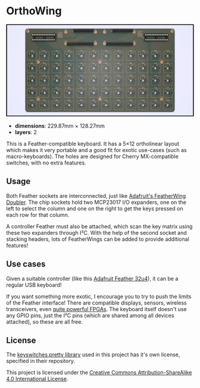 OrthoWing
=========

![Render](images/orthowing.png "Render")

- **dimensions**: 229.87mm × 128.27mm
- **layers**: 2

This is a Feather-compatible keyboard. It has a 5×12 ortholinear layout which
makes it very portable and a good fit for exotic use-cases (such as
macro-keyboards). The holes are designed for Cherry MX-compatible switches,
with no extra features.

Usage
-----

Both Feather sockets are interconnected, just like [Adafruit's FeatherWing
Doubler](https://www.adafruit.com/products/2890). The chip sockets hold two
MCP23017 I/O expanders, one on the left to select the column and one on the
right to get the keys pressed on each row for that column.

A controller Feather must also be attached, which scan the key matrix using
these two expanders through I²C. With the help of the second socket and
stacking headers, lots of FeatherWings can be added to provide additional
features!

Use cases
---------

Given a suitable controller (like this [Adafruit Feather
32u4](https://www.adafruit.com/product/2771)), it can be a regular USB
keyboard!

If you want something more exotic, I encourage you to try to push the limits
of the Feather interface! There are compatible displays, sensors, wireless
transceivers, even [quite powerful
FPGAs](https://github.com/gregdavill/OrangeCrab). The keyboard itself doesn't
use any GPIO pins, just the I²C pins (which are shared among all devices
attached), so these are all free.

License
-------

The [keyswitches.pretty
library](https://github.com/daprice/keyswitches.pretty) used in this project
has it's own license, specified in their repository.

This project is licensed under the [Creative Commons Attribution-ShareAlike
4.0 International License](http://creativecommons.org/licenses/by-sa/4.0/).

